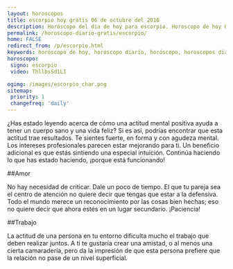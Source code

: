 ```yaml
---
layout: horoscopos
title: escorpio hoy gratis 06 de octubre del 2016 
description: Horóscopo del dia de hoy para escorpio. Horoscopo de hoy 06 de octubre del 2016. Las predicciones de amor, trabajo, vida personal gratis.
permalink: /horoscopo-diario-gratis/escorpio/
home: FALSE
redirect_from: /p/escorpio.html
keywords: horóscopo de hoy, horóscopo diario, horóscopo, horoscopos diarios gratis del dia de hoy, horóscopo diario gratis,horóscopo 2016, horóscopo esperanza gracia, horoscopo escorpio hoy, horoscop, horóscopos gratis, horoscopo escorpio, horoscopo escorpio 2016, Tarot, Astrologia, Zodíaco, escorpio, horoscopo gratis
horoscopo:
 signo: escorpio
 video: ThllbsSd1LI

ogimg: /images/escorpio_char.png
sitemap:
 priority: 1
 changefreq: 'daily'
---
```



¿Has estado leyendo acerca de cómo una actitud mental positiva ayuda a tener un cuerpo sano y una vida feliz? Si es así, podrías encontrar que esta actitud trae resultados. Te sientes fuerte, en forma y con agudeza mental. Los intereses profesionales parecen estar mejorando para ti. Un beneficio adicional es que estás sintiendo una especial intuición. Continúa haciendo lo que has estado haciendo, ¡porque está funcionando!

##Amor

No hay necesidad de criticar. Dale un poco de tiempo. El que tu pareja sea el centro de atención no quiere decir que tengas que estar a la defensiva. Todo el mundo merece un reconocimiento por las cosas bien hechas; eso no quiere decir que ahora estés en un lugar secundario. ¡Paciencia!

##Trabajo

La actitud de una persona en tu entorno dificulta mucho el trabajo que deben realizar juntos. A ti te gustaría crear una amistad, o al menos una cierta camaradería, pero da la impresión de que esta persona prefiere que la relación no pase de un nivel superficial.